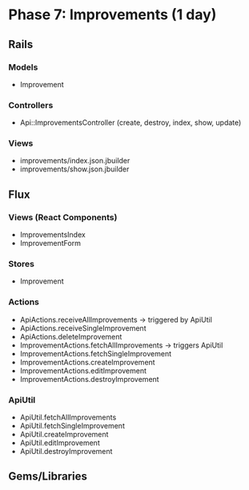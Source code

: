 # Phase 7: Improvements (1 day)

## Rails
### Models
* Improvement

### Controllers
* Api::ImprovementsController (create, destroy, index, show, update)

### Views
* improvements/index.json.jbuilder
* improvements/show.json.jbuilder

## Flux
### Views (React Components)
* ImprovementsIndex
* ImprovementForm

### Stores
* Improvement

### Actions
* ApiActions.receiveAllImprovements -> triggered by ApiUtil
* ApiActions.receiveSingleImprovement
* ApiActions.deleteImprovement
* ImprovementActions.fetchAllImprovements -> triggers ApiUtil
* ImprovementActions.fetchSingleImprovement
* ImprovementActions.createImprovement
* ImprovementActions.editImprovement
* ImprovementActions.destroyImprovement

### ApiUtil
* ApiUtil.fetchAllImprovements
* ApiUtil.fetchSingleImprovement
* ApiUtil.createImprovement
* ApiUtil.editImprovement
* ApiUtil.destroyImprovement

## Gems/Libraries

